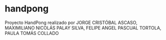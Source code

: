 # handpong
Proyecto HandPong realizado por JORGE CRISTÓBAL ASCASO, MAXIMILIANO NICOLÁS PALAY SILVA, FELIPE ANGEL PASCUAL TORTOLA, PAULA TOMÁS COLLADO
